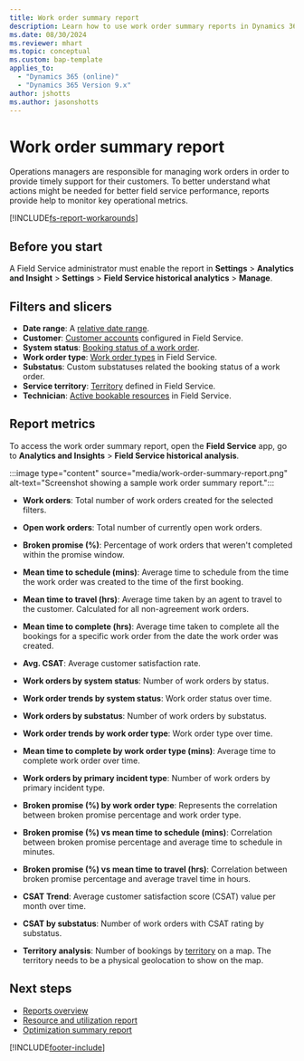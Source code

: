 ```yaml
---
title: Work order summary report
description: Learn how to use work order summary reports in Dynamics 365 Field Service.
ms.date: 08/30/2024
ms.reviewer: mhart
ms.topic: conceptual
ms.custom: bap-template
applies_to: 
  - "Dynamics 365 (online)"
  - "Dynamics 365 Version 9.x"
author: jshotts
ms.author: jasonshotts
---
```


# Work order summary report

Operations managers are responsible for managing work orders in order to provide timely support for their customers. To better understand what actions might be needed for better field service performance, reports provide help to monitor key operational metrics.

[!INCLUDE[fs-report-workarounds](../includes/fs-report-workarounds.md)]

## Before you start

A Field Service administrator must enable the report in **Settings** > **Analytics and Insight** > **Settings** > **Field Service historical analytics** > **Manage**.

## Filters and slicers

- **Date range**: A [relative date range](/power-bi/visuals/desktop-slicer-filter-date-range).
- **Customer**: [Customer accounts](accounts.md) configured in Field Service.
- **System status**: [Booking status of a work order](work-order-status-booking-status.md).
- **Work order type**: [Work order types](create-work-order-types.md) in Field Service.
- **Substatus**: Custom substatuses related the booking status of a work order.
- **Service territory**: [Territory](set-up-territories.md) defined in Field Service.
- **Technician**: [Active bookable resources](set-up-bookable-resources.md) in Field Service.

## Report metrics

To access the work order summary report, open the **Field Service** app, go to **Analytics and Insights** > **Field Service historical analysis**.

:::image type="content" source="media/work-order-summary-report.png" alt-text="Screenshot showing a sample work order summary report.":::

- **Work orders**: Total number of work orders created for the selected filters.

- **Open work orders**: Total number of currently open work orders.

- **Broken promise (%)**: Percentage of work orders that weren't completed within the promise window.

- **Mean time to schedule (mins)**: Average time to schedule from the time the work order was created to the time of the first booking.

- **Mean time to travel (hrs)**: Average time taken by an agent to travel to the customer. Calculated for all non-agreement work orders.

- **Mean time to complete (hrs)**: Average time taken to complete all the bookings for a specific work order from the date the work order was created.

- **Avg. CSAT**: Average customer satisfaction rate.

- **Work orders by system status**: Number of work orders by status.

- **Work order trends by system status**: Work order status over time.

- **Work orders by substatus**: Number of work orders by substatus.

- **Work order trends by work order type**: Work order type over time.

- **Mean time to complete by work order type (mins)**: Average time to complete work order over time.

- **Work orders by primary incident type**: Number of work orders by primary incident type.

- **Broken promise (%) by work order type**: Represents the correlation between broken promise percentage and work order type.

- **Broken promise (%) vs mean time to schedule (mins)**: Correlation between broken promise percentage and average time to schedule in minutes.

- **Broken promise (%) vs mean time to travel (hrs)**: Correlation between broken promise percentage and average travel time in hours.

- **CSAT Trend**: Average customer satisfaction score (CSAT) value per month over time.

- **CSAT by substatus**: Number of work orders with CSAT rating by substatus.

- **Territory analysis**: Number of bookings by [territory](set-up-territories.md) on a map. The territory needs to be a physical geolocation to show on the map.

## Next steps

- [Reports overview](reports.md)
- [Resource and utilization report](resource-utilization-report.md)
- [Optimization summary report](rso-optimization-summary-report.md)

[!INCLUDE[footer-include](../includes/footer-banner.md)]
